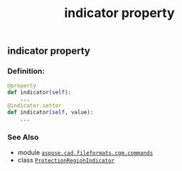 ﻿---
title: indicator property
second_title: Aspose.CAD for Python via .NET API References
description: 
type: docs
weight: 90
url: /python-net/aspose.cad.fileformats.cgm.commands/protectionregionindicator/indicator/
is_root: false
---

## indicator property

### Definition:
```python
@property
def indicator(self):
    ...
@indicator.setter
def indicator(self, value):
    ...
```

### See Also
* module [`aspose.cad.fileformats.cgm.commands`](../../)
* class [`ProtectionRegionIndicator`](/cad/python-net/aspose.cad.fileformats.cgm.commands/protectionregionindicator)
